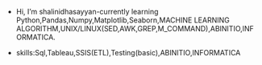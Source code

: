 -  Hi, I’m shalinidhasayyan-currently learning Python,Pandas,Numpy,Matplotlib,Seaborn,MACHINE LEARNING ALGORITHM,UNIX/LINUX(SED,AWK,GREP,M_COMMAND),ABINITIO,INFORMATICA.



-  skills:Sql,Tableau,SSIS(ETL),Testing(basic),ABINITIO,INFORMATICA
<!---
shalini-dhasayyan/shalini-dhasayyan is a ✨ special ✨ repository because its `README.md` (this file) appears on your GitHub profile.
You can click the Preview link to take a look at your changes.
--->
